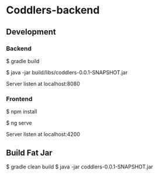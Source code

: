 # Coddlers-backend

## Development

### Backend
$ gradle build

$ java -jar build/libs/coddlers-0.0.1-SNAPSHOT.jar

Server listen at localhost:8080

### Frontend

$ npm install

$ ng serve

Server listen at localhost:4200

## Build Fat Jar
$ gradle clean build
$ java -jar coddlers-0.0.1-SNAPSHOT.jar
